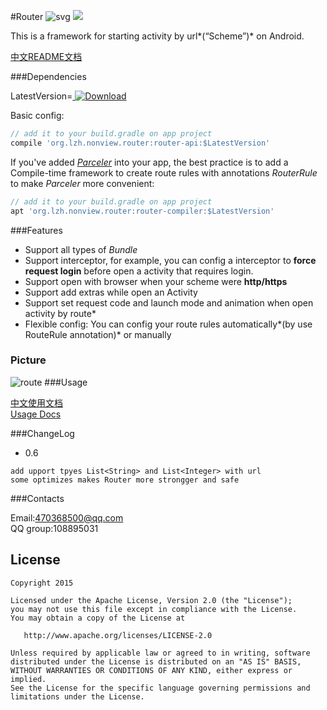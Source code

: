 #Router ![svg](https://travis-ci.org/yjfnypeu/Router.svg?branch=master)  <a href="http://www.methodscount.com/?lib=org.lzh.nonview.router%3Arouter-api%3A0.6"><img src="https://img.shields.io/badge/Methods count-core: 197 | deps: 2-e91e63.svg"/></a>


This is a framework for starting activity by url*(“Scheme”)* on Android.

[中文README文档](./README-CN.md)

###Dependencies

LatestVersion=[ ![Download](https://api.bintray.com/packages/yjfnypeu/maven/Router/images/download.svg) ](https://bintray.com/yjfnypeu/maven/Router/_latestVersion)

Basic config:
```Groovy
// add it to your build.gradle on app project
compile 'org.lzh.nonview.router:router-api:$LatestVersion'
```

If you've added *[Parceler](https://github.com/yjfnypeu/Parceler)* into your app, the best practice is to add a Compile-time framework to create route rules with annotations *RouterRule* to make *Parceler* more convenient:

```Groovy
// add it to your build.gradle on app project
apt 'org.lzh.nonview.router:router-compiler:$LatestVersion'
```

###Features

* Support all types of *Bundle*  
* Support interceptor, for example, you can config a interceptor to **force request login** before open a activity that requires login.
* Support open with browser when your scheme were **http/https**  
* Support add extras while open an Activity  
* Support set request code and launch mode and animation when open activity by route*  
* Flexible config: You can config your route rules automatically*(by use RouteRule annotation)* or manually

### Picture

![route](./pics/route.gif)
###Usage

[中文使用文档](./Usage.md)  
[Usage Docs](./Usage-en.md)

###ChangeLog
 - 0.6
 ```
 add upport tpyes List<String> and List<Integer> with url
 some optimizes makes Router more strongger and safe
 ```


###Contacts

Email:470368500@qq.com  
QQ group:108895031

## License
```
Copyright 2015 

Licensed under the Apache License, Version 2.0 (the "License");
you may not use this file except in compliance with the License.
You may obtain a copy of the License at

   http://www.apache.org/licenses/LICENSE-2.0

Unless required by applicable law or agreed to in writing, software
distributed under the License is distributed on an "AS IS" BASIS,
WITHOUT WARRANTIES OR CONDITIONS OF ANY KIND, either express or implied.
See the License for the specific language governing permissions and
limitations under the License.
```
